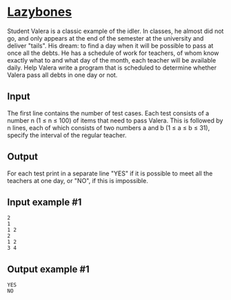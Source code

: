 # [Lazybones](https://www.e-olymp.com/en/contests/9680/problems/85015)
Student Valera is a classic example of the idler. In classes, he almost did not go, and only appears at the end of the semester at the university and deliver "tails". His dream: to find a day when it will be possible to pass at once all the debts. He has a schedule of work for teachers, of whom know exactly what to and what day of the month, each teacher will be available daily. Help Valera write a program that is scheduled to determine whether Valera pass all debts in one day or not.

## Input
The first line contains the number of test cases. Each test consists of a number n (1 ≤ n ≤ 100) of items that need to pass Valera. This is followed by n lines, each of which consists of two numbers a and b (1 ≤ a ≤ b ≤ 31), specify the interval of the regular teacher.

## Output
For each test print in a separate line "YES" if it is possible to meet all the teachers at one day, or "NO", if this is impossible.

## Input example #1
```
2
1
1 2
2 
1 2
3 4
```

## Output example #1
```
YES
NO
```
